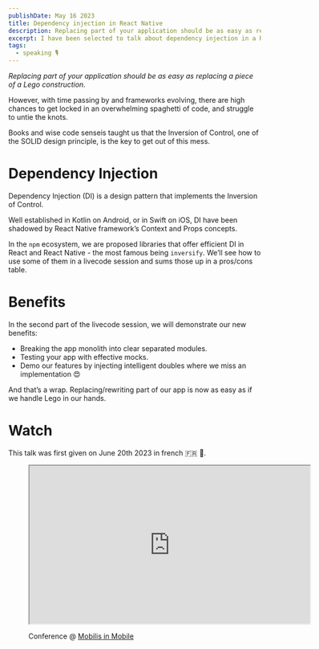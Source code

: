 ```yaml
---
publishDate: May 16 2023
title: Dependency injection in React Native
description: Replacing part of your application should be as easy as replacing a piece of a Lego construction.
excerpt: I have been selected to talk about dependency injection in a React Native context at the Mobilis in Mobile conference, here is the abstract and the replay.
tags:
  - speaking 🎙️
---
```


_Replacing part of your application should be as easy as replacing a piece of a Lego construction._

However, with time passing by and frameworks evolving, there are high chances to get locked in an overwhelming spaghetti of code, and struggle to untie the knots.

Books and wise code senseis taught us that the Inversion of Control, one of the SOLID design principle, is the key to get out of this mess.

# Dependency Injection

Dependency Injection (DI) is a design pattern that implements the Inversion of Control.

Well established in Kotlin on Android, or in Swift on iOS, DI have been shadowed by React Native framework’s Context and Props concepts.

In the `npm` ecosystem, we are proposed libraries that offer efficient DI in React and React Native - the most famous being `inversify`. We’ll see how to use some of them in a livecode session and sums those up in a pros/cons table.

# Benefits

In the second part of the livecode session, we will demonstrate our new benefits:

- Breaking the app monolith into clear separated modules.
- Testing your app with effective mocks.
- Demo our features by injecting intelligent doubles where we miss an implementation 😍

And that’s a wrap. Replacing/rewriting part of our app is now as easy as if we handle Lego in our hands.

# Watch

This talk was first given on June 20th 2023 in french 🇫🇷 🥐.

<figure class="w-full" markdown>
  <div>
    <iframe class="w-full" width="560" height="315" src="https://www.youtube.com/embed/Yl8mphsaSgY" allowfullscreen></iframe>
  </div>
  <figcaption markdown>

Conference @ [Mobilis in Mobile](https://mobilis-in-mobile.io/#agenda)

  </figcaption>
</figure>
